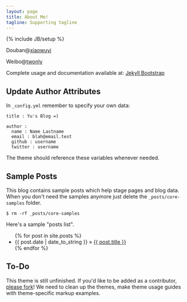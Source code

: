 ```yaml
---
layout: page
title: About Me!
tagline: Supporting tagline
---
```

{% include JB/setup %}

Douban@[xiaowuyi](http://www.douban.com/people/xiaowuyi/)  
  
Weibo@[twonly](http://www.weibo.com/twonly)

Complete usage and documentation available at: [Jekyll Bootstrap](http://jekyllbootstrap.com)

## Update Author Attributes

In `_config.yml` remember to specify your own data:
    
    title : Yu's Blog =)
    
    author :
      name : Name Lastname
      email : blah@email.test
      github : username
      twitter : username

The theme should reference these variables whenever needed.
    
## Sample Posts

This blog contains sample posts which help stage pages and blog data.
When you don't need the samples anymore just delete the `_posts/core-samples` folder.

    $ rm -rf _posts/core-samples

Here's a sample "posts list".

<ul class="posts">
  {% for post in site.posts %}
    <li><span>{{ post.date | date_to_string }}</span> &raquo; <a href="{{ BASE_PATH }}{{ post.url }}">{{ post.title }}</a></li>
  {% endfor %}
</ul>

## To-Do

This theme is still unfinished. If you'd like to be added as a contributor, [please fork](http://github.com/plusjade/jekyll-bootstrap)!
We need to clean up the themes, make theme usage guides with theme-specific markup examples.


